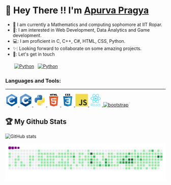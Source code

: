 # :wave: Hey There !! I'm <a href = "https://PragyApurva.github.io/portoFolio/">**Apurva Pragya**</a>
- 🔭 I am currently a Mathematics and computing sophomore at IIT Ropar. 
- 🌱: I am interested in Web Development, Data Analytics and Game development.
- 💻: I am proficient in C, C++, C#, HTML, CSS, Python.
- ✨: Looking forward to collaborate on some amazing projects.
- 🤝: Let's get in touch
<br><br><a href="https://www.linkedin.com/in/apupragya/" target="_blank" rel="noopener noreferrer"> <img src="https://cdn.exclaimer.com/Handbook%20Images/linkedin-icon_64x64.png" alt="Python" height="40" style="vertical-align:top; margin:4px"></a>
<a href="mailto:2020mnc1229@iitrpr.ac.in"> <img src="https://img.icons8.com/color/48/000000/gmail-new.png" alt="Python" height="40" style="vertical-align:top; margin:4px"></a>

<h3>Languages and Tools:</h4><hr>
<p> 
<a href="https://www.cprogramming.com/" target="_blank"> <img src="https://raw.githubusercontent.com/devicons/devicon/master/icons/c/c-original.svg" alt="c" width="40" height="40"/> </a> 
<a href="https://www.w3schools.com/cpp/" target="_blank"> <img src="https://raw.githubusercontent.com/devicons/devicon/master/icons/cplusplus/cplusplus-original.svg" alt="cplusplus" width="40" height="40"/> </a> 
<a href="https://www.python.org" target="_blank"> <img src="https://raw.githubusercontent.com/devicons/devicon/master/icons/python/python-original.svg" alt="python" width="40" height="40"/> </a> 
<a href="https://www.w3.org/html/" target="_blank"> <img src="https://raw.githubusercontent.com/devicons/devicon/master/icons/html5/html5-original-wordmark.svg" alt="html5" width="40" height="40"/> </a> 
<a href="https://www.w3schools.com/css/" target="_blank"> <img src="https://raw.githubusercontent.com/devicons/devicon/master/icons/css3/css3-original-wordmark.svg" alt="css3" width="40" height="40"/> </a> 
<a href="https://developer.mozilla.org/en-US/docs/Web/JavaScript" target="_blank"> <img src="https://raw.githubusercontent.com/devicons/devicon/master/icons/javascript/javascript-original.svg" alt="javascript" width="40" height="40"/> </a> 
<a href="https://reactjs.org/" target="_blank"> <img src="https://raw.githubusercontent.com/devicons/devicon/master/icons/react/react-original-wordmark.svg" alt="react" width="40" height="40"/> </a> 
<a href="https://v4.mui.com/" target="_blank"> <img src="https://v4.mui.com/static/logo_raw.svg" alt="bootstrap" width="40" height="40"/> </a> 


## :trophy: My Github Stats <br>
![GitHub stats](https://github-readme-stats.vercel.app/api?username=PragyApurva&show_icons=true&theme=tokyonight) <br>

  ![snake gif](https://github.com/shayan-cyber/shayan-cyber/blob/output/github-contribution-grid-snake.gif)
